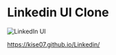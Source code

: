 # Linkedin UI Clone

![LinkedIn UI](https://user-images.githubusercontent.com/73417521/159343351-12d22c2b-a787-4423-8c7f-8218a2904224.png)

https://kise07.github.io/Linkedin/
